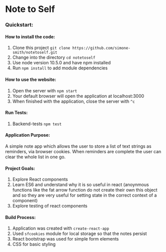 # Note to Self

### Quickstart:
#### How to install the code:
1. Clone this project ```git clone https://github.com/simone-smith/notetoself.git```
2. Change into the directory ```cd notetoself```
3. Use node version 10.5.0 and have npm installed
4. Run ```npm install``` to add module dependencies

#### How to use the website:
1. Open the server with ```npm start```
2. Your default browser will open the application at localhost:3000
3. When finished with the application, close the server with ```^c```

#### Run Tests:
1. Backend-tests ```npm test```

#### Application Purpose:
A simple note app which allows the user to store a list of text strings as reminders, via browser cookies. When reminders are complete the user can clear the whole list in one go.

#### Project Goals:
1. Explore React components
2. Learn ES6 and understand why it is so useful in react (anoynmous functions like the fat arrow function do not create their own this object and so they are very useful for setting state in the correct context of a component)
3. Explore testing of react components

#### Build Process:
1. Application was created with ```create-react-app```
2. Used ```sfcookies``` module for local storage so that the notes persist
3. React bootstrap was used for simple form elements
4. CSS for basic styling
